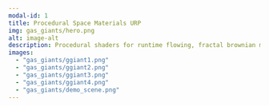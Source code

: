 ```yaml
---
modal-id: 1
title: Procedural Space Materials URP
img: gas_giants/hero.png
alt: image-alt
description: Procedural shaders for runtime flowing, fractal brownian motion-based spherical celestial body materials - gas giants and suns. Performant, customisable and modular, with support for Unity's BRP and URP. Demo Scene includes use in 3D skybox.
images:
  - "gas_giants/ggiant1.png"
  - "gas_giants/ggiant2.png"
  - "gas_giants/ggiant3.png"
  - "gas_giants/ggiant4.png"
  - "gas_giants/demo_scene.png"
---
```

